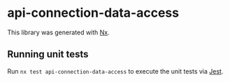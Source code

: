 # api-connection-data-access

This library was generated with [Nx](https://nx.dev).

## Running unit tests

Run `nx test api-connection-data-access` to execute the unit tests via [Jest](https://jestjs.io).
